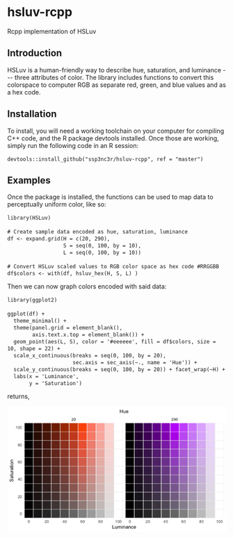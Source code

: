 # hsluv-rcpp
Rcpp implementation of HSLuv

## Introduction

HSLuv is a human-friendly way to describe hue, saturation, and luminance --- three attributes of color. The library includes functions to convert this colorspace to computer RGB as separate red, green, and blue values and as a hex code.

## Installation

To install, you will need a working toolchain on your computer for compiling C++ code, and the R package devtools installed. Once those are working, simply run the following code in an R session:

```
devtools::install_github("ssp3nc3r/hsluv-rcpp", ref = "master")
```

## Examples

Once the package is installed, the functions can be used to map data to perceptually uniform color, like so:

```
library(HSLuv)

# Create sample data encoded as hue, saturation, luminance
df <- expand.grid(H = c(20, 290),
                  S = seq(0, 100, by = 10),
                  L = seq(0, 100, by = 10))

# Convert HSLuv scaled values to RGB color space as hex code #RRGGBB
df$colors <- with(df, hsluv_hex(H, S, L) )
```

Then we can now graph colors encoded with said data:

```
library(ggplot2)

ggplot(df) +
  theme_minimal() +
  theme(panel.grid = element_blank(),
        axis.text.x.top = element_blank()) + 
  geom_point(aes(L, S), color = '#eeeeee', fill = df$colors, size = 10, shape = 22) +
  scale_x_continuous(breaks = seq(0, 100, by = 20),
                     sec.axis = sec_axis(~., name = 'Hue')) +
  scale_y_continuous(breaks = seq(0, 100, by = 20)) + facet_wrap(~H) +
  labs(x = 'Luminance',
       y = 'Saturation')
```

returns,

![HSLuv values mapped to RGB](hsl_example.png)
